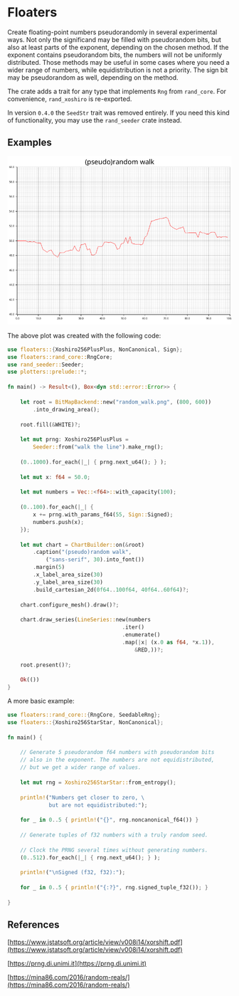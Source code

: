 # Floaters

Create floating-point numbers pseudorandomly in several experimental ways.
Not only the significand may be filled with pseudorandom bits, but also
at least parts of the exponent, depending on the chosen method. If
the exponent contains pseudorandom bits, the numbers will not be
uniformly distributed. 
Those methods may be useful in some cases where you need a wider range
of numbers, while equidistribution is not a priority.
The sign bit may be pseudorandom as well, depending on the method.

The crate adds a trait for any type that implements `Rng` from `rand_core`.
For convenience, `rand_xoshiro` is re-exported.

In version `0.4.0` the `SeedStr` trait was removed entirely. If you need
this kind of functionality, you may use the `rand_seeder` crate instead.

## Examples

![plot](https://github.com/elkasztano/floaters/blob/main/prng_walk.png)

The above plot was created with the following code:


```rust
use floaters::{Xoshiro256PlusPlus, NonCanonical, Sign};
use floaters::rand_core::RngCore;
use rand_seeder::Seeder;
use plotters::prelude::*;

fn main() -> Result<(), Box<dyn std::error::Error>> {

    let root = BitMapBackend::new("random_walk.png", (800, 600))
        .into_drawing_area();
    
    root.fill(&WHITE)?;

    let mut prng: Xoshiro256PlusPlus =
        Seeder::from("walk the line").make_rng();

    (0..1000).for_each(|_| { prng.next_u64(); } );

    let mut x: f64 = 50.0;

    let mut numbers = Vec::<f64>::with_capacity(100);

    (0..100).for_each(|_| {
        x += prng.with_params_f64(55, Sign::Signed);
        numbers.push(x);
    });

    let mut chart = ChartBuilder::on(&root)
        .caption("(pseudo)random walk",
            ("sans-serif", 30).into_font())
        .margin(5)
        .x_label_area_size(30)
        .y_label_area_size(30)
        .build_cartesian_2d(0f64..100f64, 40f64..60f64)?;

    chart.configure_mesh().draw()?;

    chart.draw_series(LineSeries::new(numbers
                                    .iter()
                                    .enumerate()
                                    .map(|x| (x.0 as f64, *x.1)),
                                        &RED,))?;

    root.present()?;

    Ok(())
}
```

A more basic example:

```rust
use floaters::rand_core::{RngCore, SeedableRng};
use floaters::{Xoshiro256StarStar, NonCanonical};

fn main() {

    // Generate 5 pseudorandom f64 numbers with pseudorandom bits
    // also in the exponent. The numbers are not equidistributed,
    // but we get a wider range of values.
    
    let mut rng = Xoshiro256StarStar::from_entropy();
    
    println!("Numbers get closer to zero, \
             but are not equidistributed:");
    
    for _ in 0..5 { println!("{}", rng.noncanonical_f64()) }

    // Generate tuples of f32 numbers with a truly random seed.
    
    // Clock the PRNG several times without generating numbers.
    (0..512).for_each(|_| { rng.next_u64(); } );
    
    println!("\nSigned (f32, f32):");
    
    for _ in 0..5 { println!("{:?}", rng.signed_tuple_f32()); }

}
```




## References

[https://www.jstatsoft.org/article/view/v008i14/xorshift.pdf](https://www.jstatsoft.org/article/view/v008i14/xorshift.pdf)

[https://prng.di.unimi.it](https://prng.di.unimi.it)

[https://mina86.com/2016/random-reals/](https://mina86.com/2016/random-reals/)

